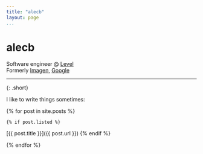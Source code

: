 ```yaml
---
title: "alecb"
layout: page
...
```


# alecb

Software engineer @ [Level](https://level.com)  
Formerly [Imagen](https://imagen.ai), [Google](https://google.com/about)

<a href="mailto:alec@alecb.me"><i class="far fa-envelope"></i></a>
<a href="https://twitter.com/AlecBenzer"><i class="fab fa-twitter"></i></a>
<a href="https://www.linkedin.com/in/alecbenzer"><i class="fab fa-linkedin"></i></a>
<a href="/feed.xml"><i class="fas fa-rss"></i></a>
<a href="https://instagram.com/martinkittynyc"><i class="fas fa-cat"></i></a>

---
{: .short}

I like to write things sometimes:

{% for post in site.posts %}

    {% if post.listed %}
[{{ post.title }}]({{ post.url }})
    {% endif %}

{% endfor %}
